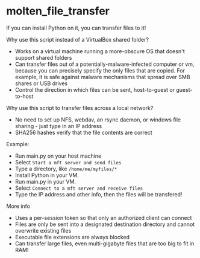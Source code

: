 # molten_file_transfer

If you can install Python on it, you can transfer files to it!

Why use this script instead of a VirtualBox shared folder?
* Works on a virtual machine running a more-obscure OS that doesn't support shared folders
* Can transfer files out of a potentially-malware-infected computer or vm, because you can precisely specify the only files that are copied. For example, it is safe against malware mechanisms that spread over SMB shares or USB drives
* Control the direction in which files can be sent, host-to-guest or guest-to-host

Why use this script to transfer files across a local network?
* No need to set up NFS, webdav, an rsync daemon, or windows file sharing - just type in an IP address
* SHA256 hashes verify that the file contents are correct

Example:
* Run main.py on your host machine
* Select `Start a mft server and send files`
* Type a directory, like `/home/me/myfiles/*`
* Install Python in your VM.
* Run main.py in your VM.
* Select `Connect to a mft server and receive files`
* Type the IP address and other info, then the files will be transfered!

More info
* Uses a per-session token so that only an authorized client can connect
* Files are only be sent into a designated destination directory and cannot overwrite existing files
* Executable file extensions are always blocked
* Can transfer large files, even multi-gigabyte files that are too big to fit in RAM!





